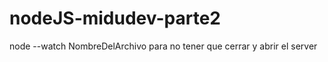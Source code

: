 # nodeJS-midudev-parte2

node --watch NombreDelArchivo
    para no tener que cerrar y abrir el server